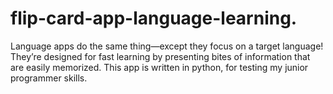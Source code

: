 # flip-card-app-language-learning.
Language apps do the same thing—except they focus on a target language! They’re designed for fast learning by presenting bites of information that are easily memorized. This app is written in python, for testing my junior programmer skills.
